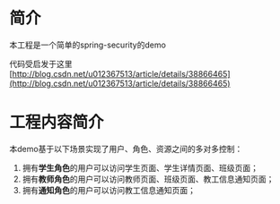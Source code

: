 # 简介

本工程是一个简单的spring-security的demo

代码受启发于这里[http://blog.csdn.net/u012367513/article/details/38866465](http://blog.csdn.net/u012367513/article/details/38866465)

# 工程内容简介

本demo基于以下场景实现了用户、角色、资源之间的多对多控制：

 1. 拥有**学生角色**的用户可以访问学生页面、学生详情页面、班级页面；
 2. 拥有**教师角色**的用户可以访问教师页面、班级页面、教工信息通知页面；
 3. 拥有**通知角色**的用户可以访问教工信息通知页面；
